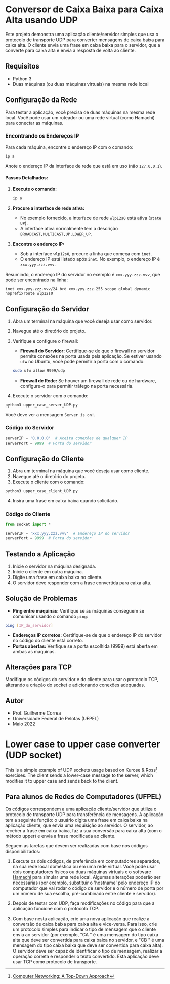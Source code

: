 # Conversor de Caixa Baixa para Caixa Alta usando UDP

Este projeto demonstra uma aplicação cliente/servidor simples que usa o protocolo de transporte UDP para converter mensagens de caixa baixa para caixa alta. O cliente envia uma frase em caixa baixa para o servidor, que a converte para caixa alta e envia a resposta de volta ao cliente.

## Requisitos

- Python 3
- Duas máquinas (ou duas máquinas virtuais) na mesma rede local

## Configuração da Rede

Para testar a aplicação, você precisa de duas máquinas na mesma rede local. Você pode usar um roteador ou uma rede virtual (como Hamachi) para conectar as máquinas.

### Encontrando os Endereços IP

Para cada máquina, encontre o endereço IP com o comando:

```bash
ip a
```

Anote o endereço IP da interface de rede que está em uso (não `127.0.0.1`).

#### Passos Detalhados:

1. **Execute o comando:**
   ```bash
   ip a
   ```

2. **Procure a interface de rede ativa:**
   - No exemplo fornecido, a interface de rede `wlp12s0` está ativa (`state UP`).
   - A interface ativa normalmente tem a descrição `BROADCAST,MULTICAST,UP,LOWER_UP`.

3. **Encontre o endereço IP:**
   - Sob a interface `wlp12s0`, procure a linha que começa com `inet`.
   - O endereço IP está listado após `inet`. No exemplo, o endereço IP é `xxx.yyy.zzz.vvv`.

Resumindo, o endereço IP do servidor no exemplo é `xxx.yyy.zzz.vvv`, que pode ser encontrado na linha:
```plaintext
inet xxx.yyy.zzz.vvv/24 brd xxx.yyy.zzz.255 scope global dynamic noprefixroute wlp12s0
```

## Configuração do Servidor

1. Abra um terminal na máquina que você deseja usar como servidor.
2. Navegue até o diretório do projeto.
3. Verifique e configure o firewall:

    - **Firewall do Servidor:** Certifique-se de que o firewall no servidor permite conexões na porta usada pela aplicação. Se estiver usando `ufw` no Ubuntu, você pode permitir a porta com o comando:
    
    ```bash
    sudo ufw allow 9999/udp
    ```

    - **Firewall de Rede:** Se houver um firewall de rede ou de hardware, configure-o para permitir tráfego na porta necessária.

4. Execute o servidor com o comando:

```bash
python3 upper_case_server_UDP.py
```

Você deve ver a mensagem `Server is on!`.

### Código do Servidor

```python
serverIP = '0.0.0.0'  # Aceita conexões de qualquer IP
serverPort = 9999  # Porta do servidor
```

## Configuração do Cliente

1. Abra um terminal na máquina que você deseja usar como cliente.
2. Navegue até o diretório do projeto.
3. Execute o cliente com o comando:

```bash
python3 upper_case_client_UDP.py
```

4. Insira uma frase em caixa baixa quando solicitado.

### Código do Cliente

```python
from socket import *

serverIP = 'xxx.yyy.zzz.vvv'  # Endereço IP do servidor
serverPort = 9999  # Porta do servidor
```

## Testando a Aplicação

1. Inicie o servidor na máquina designada.
2. Inicie o cliente em outra máquina.
3. Digite uma frase em caixa baixa no cliente.
4. O servidor deve responder com a frase convertida para caixa alta.

## Solução de Problemas

- **Ping entre máquinas:** Verifique se as máquinas conseguem se comunicar usando o comando `ping`:

```bash
ping [IP_do_servidor]
```

- **Endereços IP corretos:** Certifique-se de que o endereço IP do servidor no código do cliente está correto.
- **Portas abertas:** Verifique se a porta escolhida (9999) está aberta em ambas as máquinas.

## Alterações para TCP

Modifique os códigos do servidor e do cliente para usar o protocolo TCP, alterando a criação do socket e adicionando conexões adequadas.

## Autor

- Prof. Guilherme Correa
- Universidade Federal de Pelotas (UFPEL)
- Maio 2022

# Lower case to upper case converter (UDP socket)

This is a simple example of UDP sockets usage based on Kurose & Ross[^1] exercises. The client sends a lower-case message to the server, which modifies it to upper case and sends back to the client.

[^1]: [Computer Networking: A Top-Down Approach](https://www.amazon.com.br/Computer-Networking-Top-Down-Approach-7th/dp/0133594149)

## Para alunos de Redes de Computadores (UFPEL)

Os códigos correspondem a uma aplicação cliente/servidor que utiliza o protocolo de transporte UDP para transferência de mensagens. A aplicação tem a seguinte função: o usuário digita uma frase em caixa baixa na aplicação cliente, que envia uma requisição ao servidor. O servidor, ao receber a frase em caixa baixa, faz a sua conversão para caixa alta (com o método upper) e envia a frase modificada ao cliente.

Seguem as tarefas que devem ser realizadas com base nos códigos disponibilizados:

1) Execute os dois códigos, de preferência em computadores separados, na sua rede local doméstica ou em uma rede virtual. Você pode usar dois computadores físicos ou duas máquinas virtuais e o software [Hamachi](https://www.vpn.net/) para simular uma rede local. Algumas alterações poderão ser necessárias (por exemplo, substituir o 'hostname' pelo endereço IP do computador que vai rodar o código de servidor e o número de porta por um número de sua escolha, pré-combinado entre cliente e servidor).

2) Depois de testar com UDP, faça modificações no código para que a aplicação funcione com o protocolo TCP.

3) Com base nesta aplicação, crie uma nova aplicação que realize a conversão de caixa baixa para caixa alta e vice-versa. Para isso, crie um protocolo simples para indicar o tipo de mensagem que o cliente envia ao servidor (por exemplo, "CA <texto>" é uma mensagem do tipo caixa alta que deve ser convertida para caixa baixa no servidor, e "CB <texto>" é uma mensagem do tipo caixa baixa que deve ser convertida para caixa alta). O servidor deve ser capaz de identificar o tipo de mensagem, realizar a operação correta  e responder o texto convertido. Esta aplicação deve usar TCP como protocolo de transporte.

